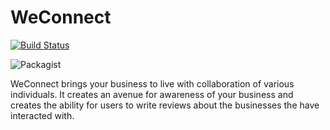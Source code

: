 # WeConnect

[![Build Status](https://travis-ci.org/Annmary12/WeConnect.svg?branch=master)](https://travis-ci.org/Annmary12/WeConnect)


![Packagist](https://img.shields.io/packagist/dm/doctrine/orm.svg)

WeConnect brings your business to live with collaboration of various individuals. It creates an avenue for awareness of your business and creates the ability for users to write reviews about the businesses the have interacted with.
